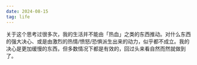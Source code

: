 ```yaml
---
date: 2024-08-15
tag: life
---
```

关于这个思考过很多次，我的生活并不能由「热血」之类的东西推动。对什么东西的强大决心、或是由激烈的热情/愤怒/恐惧派生出来的动力，似乎都不成立。我的决心是更加缓慢的东西，但多数情况下都是有效的，回过头来看自然而然就做到了。